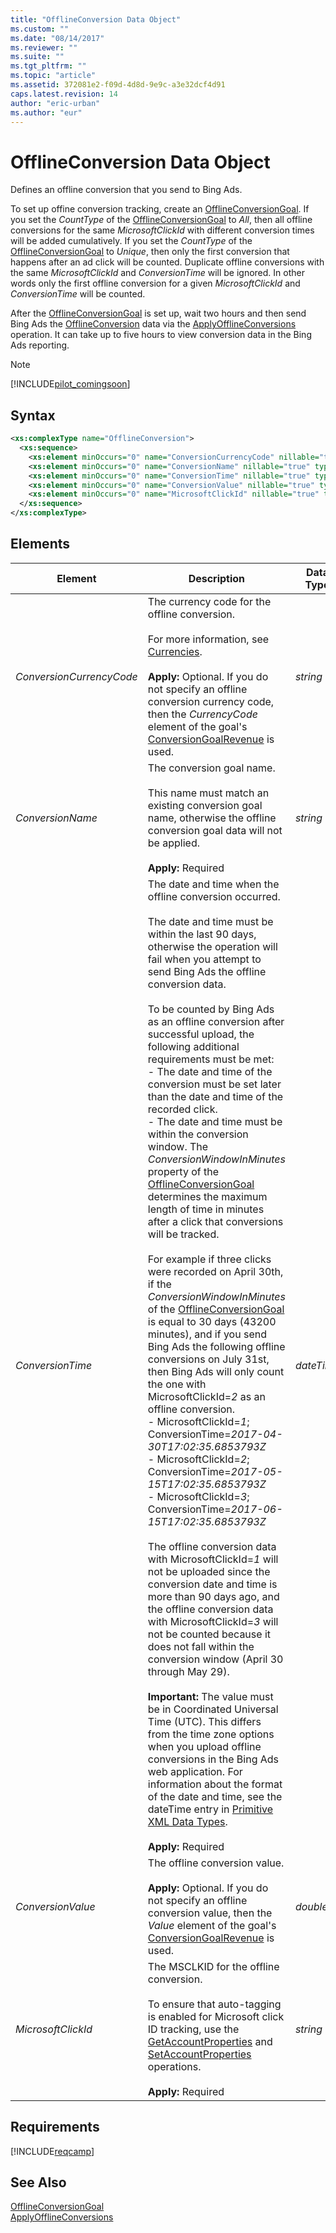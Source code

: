 ```yaml
---
title: "OfflineConversion Data Object"
ms.custom: ""
ms.date: "08/14/2017"
ms.reviewer: ""
ms.suite: ""
ms.tgt_pltfrm: ""
ms.topic: "article"
ms.assetid: 372081e2-f09d-4d8d-9e9c-a3e32dcf4d91
caps.latest.revision: 14
author: "eric-urban"
ms.author: "eur"
---
```

# OfflineConversion Data Object
Defines an offline conversion that you send to Bing Ads. 

To set up offine conversion tracking, create an [OfflineConversionGoal](../campaign-api/offlineconversiongoal-data-object.md). If you set the *CountType* of the [OfflineConversionGoal](../campaign-api/offlineconversiongoal-data-object.md) to *All*, then all offline conversions for the same *MicrosoftClickId* with different conversion times will be added cumulatively. If you set the *CountType* of the [OfflineConversionGoal](../campaign-api/offlineconversiongoal-data-object.md) to *Unique*, then only the first conversion that happens after an ad click will be counted. Duplicate offline conversions with the same *MicrosoftClickId* and *ConversionTime* will be ignored. In other words only the first offline conversion for a given *MicrosoftClickId* and *ConversionTime* will be counted.

After the [OfflineConversionGoal](../campaign-api/offlineconversiongoal-data-object.md) is set up, wait two hours and then send Bing Ads the [OfflineConversion](../campaign-api/offlineconversion-data-object.md) data via the [ApplyOfflineConversions](../campaign-api/applyofflineconversions-service-operation.md) operation. It can take up to five hours to view conversion data in the Bing Ads reporting.

> [!NOTE]
> [!INCLUDE[pilot_comingsoon](../campaign-api/includes/pilot-comingsoon.md)]

## Syntax

```xml
<xs:complexType name="OfflineConversion">
  <xs:sequence>
    <xs:element minOccurs="0" name="ConversionCurrencyCode" nillable="true" type="xs:string"/>
    <xs:element minOccurs="0" name="ConversionName" nillable="true" type="xs:string"/>
    <xs:element minOccurs="0" name="ConversionTime" nillable="true" type="xs:dateTime"/>
    <xs:element minOccurs="0" name="ConversionValue" nillable="true" type="xs:double"/>
    <xs:element minOccurs="0" name="MicrosoftClickId" nillable="true" type="xs:string"/>
  </xs:sequence>
</xs:complexType>
```

## <a name="Elements"></a>Elements

|Element|Description|Data Type|
|-----------|---------------|-------------|
|*ConversionCurrencyCode*|The currency code for the offline conversion.<br/><br/>For more information, see [Currencies](https://msdn.microsoft.com/library/bing-ads-currencies.aspx).<br/><br/>**Apply:** Optional. If you do not specify an offline conversion currency code, then the *CurrencyCode* element of the goal's [ConversionGoalRevenue](../campaign-api/conversiongoalrevenue-data-object.md) is used.|*string*|
|*ConversionName*|The conversion goal name.<br/><br/>This name must match an existing conversion goal name, otherwise the offline conversion goal data will not be applied.<br/><br/>**Apply:** Required|*string*|
|*ConversionTime*|The date and time when the offline conversion occurred.<br/><br/>The date and time must be within the last 90 days, otherwise the operation will fail when you attempt to send Bing Ads the offline conversion data.<br/><br/>To be counted by Bing Ads as an offline conversion after successful upload, the following additional requirements must be met:<br/>-  The date and time of the conversion must be set later than the date and time of the recorded click.<br/>-  The date and time must be within the conversion window. The *ConversionWindowInMinutes* property of the [OfflineConversionGoal](../campaign-api/offlineconversiongoal-data-object.md) determines the maximum length of time in minutes after a click that conversions will be tracked.<br/><br/>For example if three clicks were recorded on April 30th, if the *ConversionWindowInMinutes* of the [OfflineConversionGoal](../campaign-api/offlineconversiongoal-data-object.md) is equal to 30 days (43200 minutes), and if you send Bing Ads the following offline conversions on July 31st, then Bing Ads will only count the one with MicrosoftClickId=*2* as an offline conversion.<br/>-  MicrosoftClickId=*1*; ConversionTime=*2017-04-30T17:02:35.6853793Z*<br/>-  MicrosoftClickId=*2*; ConversionTime=*2017-05-15T17:02:35.6853793Z*<br/>-  MicrosoftClickId=*3*; ConversionTime=*2017-06-15T17:02:35.6853793Z*<br/><br/>The offline conversion data with MicrosoftClickId=*1* will not be uploaded since the conversion date and time is more than 90 days ago, and the offline conversion data with MicrosoftClickId=*3* will not be counted because it does not fall within the conversion window (April 30 through May 29).<br/><br/>**Important:** The value must be in Coordinated Universal Time (UTC). This differs from the time zone options when you upload offline conversions in the Bing Ads web application. For information about the format of the date and time, see the dateTime entry in [Primitive XML Data Types](https://msdn.microsoft.com/library/ms256220.aspx). <br/><br/>**Apply:** Required|*dateTime*|
|*ConversionValue*|The offline conversion value.<br/><br/>**Apply:** Optional. If you do not specify an offline conversion value, then the *Value* element of the goal's [ConversionGoalRevenue](../campaign-api/conversiongoalrevenue-data-object.md) is used.|*double*|
|*MicrosoftClickId*|The MSCLKID for the offline conversion.<br/><br/>To ensure that auto-tagging is enabled for Microsoft click ID tracking, use the [GetAccountProperties](../campaign-api/getaccountproperties-service-operation.md) and [SetAccountProperties](../campaign-api/setaccountproperties-service-operation.md) operations. <br/><br/>**Apply:** Required|*string*|

## Requirements
[!INCLUDE[reqcamp](../campaign-api/includes/reqcamp.md)]
## See Also
[OfflineConversionGoal](../campaign-api/offlineconversiongoal-data-object.md)  
[ApplyOfflineConversions](../campaign-api/applyofflineconversions-service-operation.md)  
